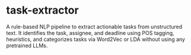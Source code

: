 # task-extractor
A rule-based NLP pipeline to extract actionable tasks from unstructured text. It identifies the task, assignee, and deadline using POS tagging, heuristics, and categorizes tasks via Word2Vec or LDA without using any pretrained LLMs.
